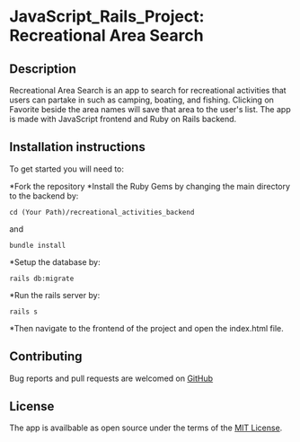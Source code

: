 # JavaScript_Rails_Project: Recreational Area Search

## Description

Recreational Area Search is an app to search for recreational activities that users can partake in such as camping, boating, and fishing.
Clicking on Favorite beside the area names will save that area to the user's list.
The app is made with JavaScript frontend and Ruby on Rails backend.

## Installation instructions

To get started you will need to:

*Fork the repository
*Install the Ruby Gems by changing the main directory to the backend by:

    cd (Your Path)/recreational_activities_backend

  and

    bundle install

*Setup the database by:

    rails db:migrate

*Run the rails server by:

    rails s

*Then navigate to the frontend of the project and open the index.html file.

## Contributing

Bug reports and pull requests are welcomed on [GitHub](https://github.com/Dice-K39/JavaScript_Rails_Project)

## License

The app is availbable as open source under the terms of the [MIT License](https://opensource.org/licenses/MIT).
